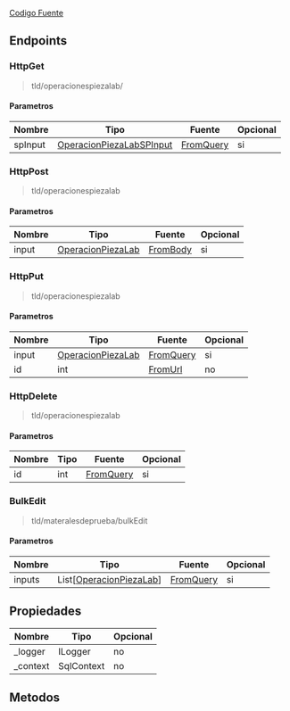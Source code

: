 
[Codigo Fuente](https://github.com/hugogzz93/anlab-backend/blob/eia-db/Controllers/OperacionesPiezaLabController.cs)


## Endpoints

### HttpGet
> tld/operacionespiezalab/

#### Parametros
|Nombre|Tipo|Fuente|Opcional|
|---|---|---|---|
|spInput|[OperacionPiezaLabSPInput](/backend/DBAdapter/InputReference.md)|[FromQuery](https://docs.microsoft.com/en-us/dotnet/api/microsoft.aspnetcore.mvc.fromqueryattribute?view=aspnetcore-6.0)|si|


### HttpPost
> tld/operacionespiezalab

#### Parametros
|Nombre|Tipo|Fuente|Opcional|
|---|---|---|---|
|input|[OperacionPiezaLab](/backend/models/OperacionPiezaLab.md)|[FromBody](https://docs.microsoft.com/en-us/dotnet/api/microsoft.aspnetcore.mvc.fromqueryattribute?view=aspnetcore-6.0)|si|


### HttpPut
> tld/operacionespiezalab

#### Parametros
|Nombre|Tipo|Fuente|Opcional|
|---|---|---|---|
|input|[OperacionPiezaLab](/backend/DBAdapter/InputReference.md)|[FromQuery](https://docs.microsoft.com/en-us/dotnet/api/microsoft.aspnetcore.mvc.fromqueryattribute?view=aspnetcore-6.0)|si|
|id|int|[FromUrl](https://docs.microsoft.com/en-us/dotnet/api/microsoft.aspnetcore.mvc.fromrouteattribute?view=aspnetcore-6.0Reference)|no|jV


### HttpDelete
> tld/operacionespiezalab

#### Parametros
|Nombre|Tipo|Fuente|Opcional|
|---|---|---|---|
|id|int|[FromQuery](https://docs.microsoft.com/en-us/dotnet/api/microsoft.aspnetcore.mvc.fromqueryattribute?view=aspnetcore-6.0)|si|


### BulkEdit
> tld/materalesdeprueba/bulkEdit

#### Parametros
|Nombre|Tipo|Fuente|Opcional|
|---|---|---|---|
|inputs|List[[OperacionPiezaLab](/backend/DBAdapter/InputReference.md)]|[FromQuery](https://docs.microsoft.com/en-us/dotnet/api/microsoft.aspnetcore.mvc.fromqueryattribute?view=aspnetcore-6.0)|si|






## Propiedades
|Nombre|Tipo|Opcional|
|---|---|---|
|_logger|ILogger|no|
|_context|SqlContext|no|

## Metodos
